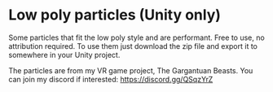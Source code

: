 # Low poly particles (Unity only)
Some particles that fit the low poly style and are performant. Free to use, no attribution required. To use them just download the zip file and export it to somewhere in your Unity project.

The particles are from my VR game project, The Gargantuan Beasts. You can join my discord if interested: https://discord.gg/QSqzYrZ
